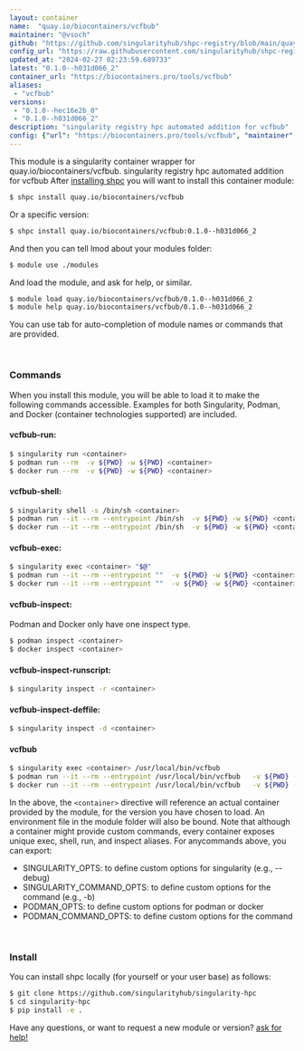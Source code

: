 ```yaml
---
layout: container
name:  "quay.io/biocontainers/vcfbub"
maintainer: "@vsoch"
github: "https://github.com/singularityhub/shpc-registry/blob/main/quay.io/biocontainers/vcfbub/container.yaml"
config_url: "https://raw.githubusercontent.com/singularityhub/shpc-registry/main/quay.io/biocontainers/vcfbub/container.yaml"
updated_at: "2024-02-27 02:23:59.689733"
latest: "0.1.0--h031d066_2"
container_url: "https://biocontainers.pro/tools/vcfbub"
aliases:
 - "vcfbub"
versions:
 - "0.1.0--hec16e2b_0"
 - "0.1.0--h031d066_2"
description: "singularity registry hpc automated addition for vcfbub"
config: {"url": "https://biocontainers.pro/tools/vcfbub", "maintainer": "@vsoch", "description": "singularity registry hpc automated addition for vcfbub", "latest": {"0.1.0--h031d066_2": "sha256:54baafe6ebd7076d272cf4f30fc6dffd148516d065f68a229a9f9accd0072df0"}, "tags": {"0.1.0--hec16e2b_0": "sha256:bb0f3542a8a6bcd67d1a50eaae820a4bbc5cd5b4f0dae30bbb1ae096d286bafd", "0.1.0--h031d066_2": "sha256:54baafe6ebd7076d272cf4f30fc6dffd148516d065f68a229a9f9accd0072df0"}, "docker": "quay.io/biocontainers/vcfbub", "aliases": {"vcfbub": "/usr/local/bin/vcfbub"}}
---
```


This module is a singularity container wrapper for quay.io/biocontainers/vcfbub.
singularity registry hpc automated addition for vcfbub
After [installing shpc](#install) you will want to install this container module:


```bash
$ shpc install quay.io/biocontainers/vcfbub
```

Or a specific version:

```bash
$ shpc install quay.io/biocontainers/vcfbub:0.1.0--h031d066_2
```

And then you can tell lmod about your modules folder:

```bash
$ module use ./modules
```

And load the module, and ask for help, or similar.

```bash
$ module load quay.io/biocontainers/vcfbub/0.1.0--h031d066_2
$ module help quay.io/biocontainers/vcfbub/0.1.0--h031d066_2
```

You can use tab for auto-completion of module names or commands that are provided.

<br>

### Commands

When you install this module, you will be able to load it to make the following commands accessible.
Examples for both Singularity, Podman, and Docker (container technologies supported) are included.

#### vcfbub-run:

```bash
$ singularity run <container>
$ podman run --rm  -v ${PWD} -w ${PWD} <container>
$ docker run --rm  -v ${PWD} -w ${PWD} <container>
```

#### vcfbub-shell:

```bash
$ singularity shell -s /bin/sh <container>
$ podman run --it --rm --entrypoint /bin/sh  -v ${PWD} -w ${PWD} <container>
$ docker run --it --rm --entrypoint /bin/sh  -v ${PWD} -w ${PWD} <container>
```

#### vcfbub-exec:

```bash
$ singularity exec <container> "$@"
$ podman run --it --rm --entrypoint ""  -v ${PWD} -w ${PWD} <container> "$@"
$ docker run --it --rm --entrypoint ""  -v ${PWD} -w ${PWD} <container> "$@"
```

#### vcfbub-inspect:

Podman and Docker only have one inspect type.

```bash
$ podman inspect <container>
$ docker inspect <container>
```

#### vcfbub-inspect-runscript:

```bash
$ singularity inspect -r <container>
```

#### vcfbub-inspect-deffile:

```bash
$ singularity inspect -d <container>
```


#### vcfbub

```bash
$ singularity exec <container> /usr/local/bin/vcfbub
$ podman run --it --rm --entrypoint /usr/local/bin/vcfbub   -v ${PWD} -w ${PWD} <container> -c " $@"
$ docker run --it --rm --entrypoint /usr/local/bin/vcfbub   -v ${PWD} -w ${PWD} <container> -c " $@"
```



In the above, the `<container>` directive will reference an actual container provided
by the module, for the version you have chosen to load. An environment file in the
module folder will also be bound. Note that although a container
might provide custom commands, every container exposes unique exec, shell, run, and
inspect aliases. For anycommands above, you can export:

 - SINGULARITY_OPTS: to define custom options for singularity (e.g., --debug)
 - SINGULARITY_COMMAND_OPTS: to define custom options for the command (e.g., -b)
 - PODMAN_OPTS: to define custom options for podman or docker
 - PODMAN_COMMAND_OPTS: to define custom options for the command

<br>

### Install

You can install shpc locally (for yourself or your user base) as follows:

```bash
$ git clone https://github.com/singularityhub/singularity-hpc
$ cd singularity-hpc
$ pip install -e .
```

Have any questions, or want to request a new module or version? [ask for help!](https://github.com/singularityhub/singularity-hpc/issues)